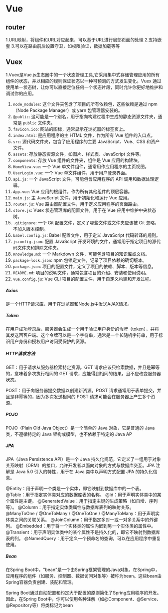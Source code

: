 # Vue

## router

1.URL映射，将组件和URL对应起来，可以基于URL进行局部页面的处理
2.支持嵌套
3.可以在路由前后设置守卫，如权限验证，数据加载等等

## Vuex

1.Vuex是Vue.js生态圈中的一个状态管理工具,它采用集中式存储管理应用的所有组件的状态，并以相应的规则保证状态以一种可预测的方式发生变化。Vuex 通过使用单一状态树，让你可以直接定位任何一个状态片段，同时允许你更好地维护和调试你的应用。

1. `node_modules`: 这个文件夹包含了项目的所有依赖包，这些依赖是通过 npm（Node Package Manager）或 yarn 包管理器安装的。
2. `@public`: 这可能是一个别名，用于指向构建过程中生成的静态资源文件夹，通常是 `public` 文件夹。
3. `favicon.ico`: 网站的图标，通常显示在浏览器的标签页上。
4. `index.html`: 是应用程序的主 HTML 文件，作为所有 Vue 组件的入口点。
5. `src`: 源代码文件夹，包含了应用程序的主要 JavaScript、Vue、CSS 和资产文件。
6. `assets`: 存放静态资源文件，如图片、样式表、JavaScript 文件等。
7. `components`: 存放 Vue 组件的文件夹，组件是 Vue 应用的构建块。
8. `HomeView.vue`: 一个 Vue 单文件组件，通常用作应用程序的主页视图。
9. `UserLogin.vue`: 一个 Vue 单文件组件，用于用户登录界面。
10. `api.js`: 一个 JavaScript 文件，可能包含应用程序的 API 调用和数据处理逻辑。
11. `App.vue`: Vue 应用的根组件，作为所有其他组件的顶层容器。
12. `main.js`: 主 JavaScript 文件，用于初始化和运行 Vue 应用。
13. `router.js`: Vue 路由器配置文件，用于定义应用程序的页面路由。
14. `store.js`: Vuex 状态管理库的配置文件，用于在 Vue 应用中维护中央状态树。
15. `.gitignore`: 一个 Git 配置文件，定义了哪些文件或文件夹应该被 Git 忽略，不加入版本控制。
16. `babel.config.js`: Babel 配置文件，用于定义 JavaScript 代码转译的规则。
17. `jsconfig.json`: 配置 JavaScript 开发环境的文件，通常用于指定项目的源代码文件夹和排除文件夹。
18. `Knowledge.md`: 一个 Markdown 文件，可能包含项目的知识库或文档。
19. `package-lock.json`: npm 包锁定文件，记录了项目依赖的确切版本。
20. `package.json`: 项目的配置文件，定义了项目的依赖、脚本、版本等信息。
21. `README.md`: 项目的说明文件，通常包含项目的介绍、安装和使用说明。
22. `vue.config.js`: Vue CLI 项目的配置文件，用于自定义构建和开发过程。

#####  Axios

是一个HTTP请求库，用于在浏览器和Node.js中发送AJAX请求。

##### Token

在用户成功登录后，服务器会生成一个用于验证用户身份的令牌（token），并将其发送回客户端。这个令牌可以是一个字符串，通常是一个长随机字符串，用于标识用户身份和授权用户访问受保护的资源。

#####  HTTP请求方法
GET：用于请求从服务器检索特定资源。GET 请求应该只检索数据，并且是幂等的，意味着多次执行相同的 GET 请求，应能得到相同的结果，且不应改变服务器状态。

POST：用于向服务器提交数据以创建新资源。POST 请求通常用于表单提交，并且是非幂等的，因为多次发送相同的 POST 请求可能会在服务器上产生多个资源。

#####  POJO
POJO（Plain Old Java Object）是一个简单的 Java 对象，它是普通的 Java 类，不遵循特定的 Java 架构或模型，也不依赖于特定的 Java AP
##### JPA
JPA（Java Persistence API）是一个 Java 持久化规范，它定义了一组用于对象关系映射（ORM）的接口，允许开发者以面向对象的方式与数据库交互。JPA 注解是 Java 5.0 引入的特性，用于在 Java 类中以声明方式配置 JPA 的持久化信息。

@Entity：用于声明一个类是一个实体，即它映射到数据库中的一个表。
@Table：用于指定实体类对应的数据库表的名称。
@Id：用于声明实体类中的某个属性是主键。
@GeneratedValue：用于指定主键的生成策略（如自增、序列等）。
@Column：用于指定实体类属性与数据库表列的映射关系。
@ManyToOne / @OneToMany / @OneToOne / @ManyToMany：用于声明实体类之间的关联关系。
@JoinColumn：用于指定多对一或一对多关系中的外键列。
@Embedded：用于将一个实体类的属性内嵌到另一个实体类的属性中。
@Transient：用于声明实体类中的某个属性不是持久化的，即它不映射到数据库表的列。
@NamedQuery：用于定义一个预命名的查询，可以在应用程序中重复使用。

##### Bean

在Spring Boot中，"bean"是一个由Spring框架管理的Java对象。在Spring中，应用程序的组件（如服务、控制器、数据访问对象等）被称为bean。这些bean由Spring容器负责创建、装配和管理。

Spring Boot通过自动配置和约定大于配置的原则简化了Spring应用程序的开发。因此，在Spring Boot中，你可以使用各种注解（如@Component、@Service、@Repository等）将类标记为bean

